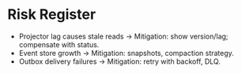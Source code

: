 # Risk Register
- Projector lag causes stale reads → Mitigation: show version/lag; compensate with status.
- Event store growth → Mitigation: snapshots, compaction strategy.
- Outbox delivery failures → Mitigation: retry with backoff, DLQ.
